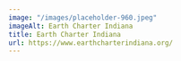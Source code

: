 ```yaml
---
image: "/images/placeholder-960.jpeg"
imageAlt: Earth Charter Indiana
title: Earth Charter Indiana
url: https://www.earthcharterindiana.org/
---
```

